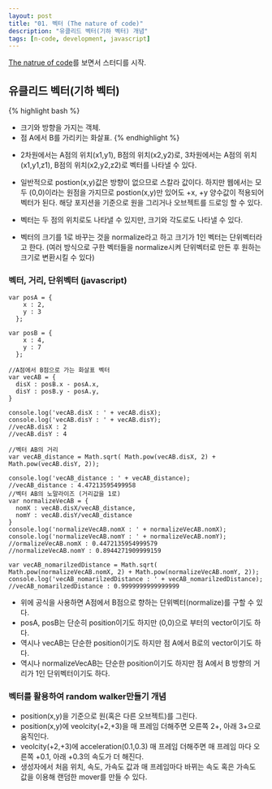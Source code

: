 ```yaml
---
layout: post
title: "01. 벡터 (The nature of code)"
description: "유클리드 벡터(기하 벡터) 개념"
tags: [n-code, development, javascript]
---
```



<a href="http://natureofcode.com/">The natrue of code</a>를 보면서 스터디를 시작.


## 유클리드 벡터(기하 벡터)

{% highlight bash %}
- 크기와 방향을 가지는 객체.
- 점 A에서 B를 가리키는 화살표.
{% endhighlight %}

* 2차원에서는 A점의 위치(x1,y1), B점의 위치(x2,y2)로,
  3차원에서는 A점의 위치(x1,y1,z1), B점의 위치(x2,y2,z2)로 벡터를 나타낼 수 있다.

 * 일반적으로 postion(x,y)값은 방향이 없으므로 스칼라 값이다. 하지만 웹에서는 모두 (0,0)이라는 원점을 가지므로 postion(x,y)만 있어도 +x, +y 양수값이 적용되어 벡터가 된다. 해당 포지션을 기준으로 원을 그리거나 오브젝트를 드로잉 할 수 있다.

 * 벡터는 두 점의 위치로도 나타낼 수 있지만, 크기와 각도로도 나타낼 수 있다.

 * 벡터의 크기를 1로 바꾸는 것을 normalize라고 하고 크기가 1인 벡터는 단위벡터라고 한다. (여러 방식으로 구한 벡터들을 normalize시켜 단위벡터로 만든 후 원하는 크기로 변환시킬 수 있다)


### 벡터, 거리, 단위벡터 (javascript)

```
var posA = {
    x : 2, 
    y : 3
  };

var posB = {
    x : 4, 
    y : 7
  };

//A점에서 B점으로 가는 화살표 벡터
var vecAB = {
  disX : posB.x - posA.x,
  disY : posB.y - posA.y,
}

console.log('vecAB.disX : ' + vecAB.disX);
console.log('vecAB.disY : ' + vecAB.disY);
//vecAB.disX : 2
//vecAB.disY : 4

//벡터 AB의 거리
var vecAB_distance = Math.sqrt( Math.pow(vecAB.disX, 2) + Math.pow(vecAB.disY, 2));

console.log('vecAB_distance : ' + vecAB_distance);
//vecAB_distance : 4.47213595499958
//벡터 AB의 노말라이즈 (거리값을 1로)
var normalizeVecAB = {
  nomX : vecAB.disX/vecAB_distance,
  nomY : vecAB.disY/vecAB_distance
}
console.log('normalizeVecAB.nomX : ' + normalizeVecAB.nomX);
console.log('normalizeVecAB.nomY : ' + normalizeVecAB.nomY);
//ormalizeVecAB.nomX : 0.4472135954999579
//normalizeVecAB.nomY : 0.8944271909999159

var vecAB_nomarilzedDistance = Math.sqrt( Math.pow(normalizeVecAB.nomX, 2) + Math.pow(normalizeVecAB.nomY, 2));
console.log('vecAB_nomarilzedDistance : ' + vecAB_nomarilzedDistance);
//vecAB_nomarilzedDistance : 0.9999999999999999

```
- 위에 공식을 사용하면 A점에서 B점으로 향하는 단위벡터(normalize)를 구할 수 있다.
- posA, posB는 단순히 position이기도 하지만 (0,0)으로 부터의 vector이기도 하다.
- 역시나 vecAB는 단순한 position이기도 하지만 점 A에서 B로의 vector이기도 하다.
- 역시나 normalizeVecAB는 단순한 position이기도 하지만 점 A에서 B 방향의 거리가 1인 단위벡터이기도 하다.

### 벡터를 활용하여 random walker만들기 개념

 * position(x,y)을 기준으로 원(혹은 다른 오브젝트)를 그린다.
 * position(x,y)에 veolcity(+2,+3)을 매 프레임 더해주면 오른쪽 2+, 아래 3+으로 움직인다.
 * veolcity(+2,+3)에 acceleration(0.1,0.3) 매 프레임 더해주면 매 프레임 마다 오른쪽 +0.1, 아래 +0.3의 속도가 더 해진다.
 * 생성자에서 처음 위치, 속도, 가속도 값과 매 프레임마다 바뀌는 속도 혹은 가속도 값을 이용해 랜덤한 mover를 만들 수 있다.





